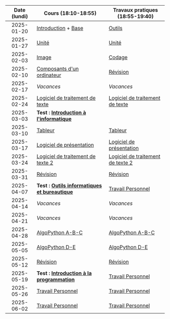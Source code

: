 | Date (lundi) | Cours (18:10-18:55)                                             | Travaux pratiques (18:55-19:40)                            |
| :----------: | --------------------------------------------------------------- | ---------------------------------------------------------- |
|  2025-01-20  | [Introduction](/docs/2c/intro) + [Base](/docs/2c/info/base)     | [Outils](/docs/2c/bure/outils)                             |
|  2025-01-27  | [Unité](/docs/2c/info/unite)                                    | [Unité](/docs/2c/info/unite)                               |
|  2025-02-03  | [Image](/docs/2c/info/image)                                    | [Codage](/docs/2c/info/codage)                             |
|  2025-02-10  | [Composants d'un ordinateur](/docs/2c/info/composant)           | [Révision](/docs/2c/info/revision)                         |
|  2025-02-17  | _Vacances_                                                      | _Vacances_                                                 |
|  2025-02-24  | [Logiciel de traitement de texte](/docs/2c/bure/texte)          | [Logiciel de traitement de texte](/docs/2c/bure/texte)     |
|  2025-03-03  | **Test : [Introduction à l'informatique](/docs/2c/info)**       |                                                            |
|  2025-03-10  | [Tableur](/docs/2c/bure/tableur)                                | [Tableur](/docs/2c/bure/tableur)                           |
|  2025-03-17  | [Logiciel de présentation](/docs/2c/bure/presentation)          | [Logiciel de présentation](/docs/2c/bure/presentation)     |
|  2025-03-24  | [Logiciel de traitement de texte 2](/docs/2c/bure/texte-2)      | [Logiciel de traitement de texte 2](/docs/2c/bure/texte-2) |
|  2025-03-31  | [Révision](/docs/2c/bure/revision)                              | [Révision](/docs/2c/bure/revision)                         |
|  2025-04-07  | **Test : [Outils informatiques et bureautique](/docs/2c/bure)** | [Travail Personnel](/docs/2c/tpl)                          |
|  2025-04-14  | _Vacances_                                                      | _Vacances_                                                 |
|  2025-04-21  | _Vacances_                                                      | _Vacances_                                                 |
|  2025-04-28  | [AlgoPython A-B-C](/docs/2c/prog/algopython-a-b-c)              | [AlgoPython A-B-C](/docs/2c/prog/algopython-a-b-c)         |
|  2025-05-05  | [AlgoPython D-E](/docs/2c/prog/algopython-d-e)                  | [AlgoPython D-E](/docs/2c/prog/algopython-d-e)             |
|  2025-05-12  | [Révision](/docs/2c/prog/revision)                              | [Révision](/docs/2c/prog/revision)                         |
|  2025-05-19  | **Test : [Introduction à la programmation](/docs/2c/prog)**     | [Travail Personnel](/docs/2c/tpl)                          |
|  2025-05-26  | [Travail Personnel](/docs/2c/tpl)                               | [Travail Personnel](/docs/2c/tpl)                          |
|  2025-06-02  | [Travail Personnel](/docs/2c/tpl)                               | [Travail Personnel](/docs/2c/tpl)                          |
